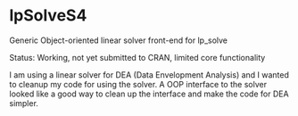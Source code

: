 # lpSolveS4
Generic Object-oriented linear solver front-end for lp_solve

Status: Working, not yet submitted to CRAN, limited core functionality

I am using a linear solver for DEA (Data Envelopment Analysis) and I wanted to cleanup my code for using the
solver. A OOP interface to the solver looked like a good way to clean up the interface and make the code for
DEA simpler.




